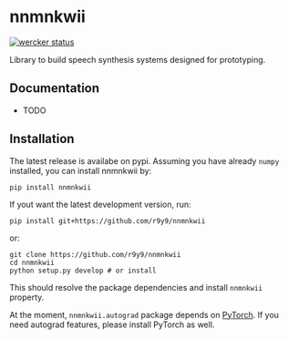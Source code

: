 # nnmnkwii

[![wercker status](https://app.wercker.com/status/95168587f096665567ecd2033a43d20a/s/master "wercker status")](https://app.wercker.com/project/byKey/95168587f096665567ecd2033a43d20a)

Library to build speech synthesis systems designed for prototyping.

## Documentation

- TODO

## Installation

The latest release is availabe on pypi. Assuming you have already ``numpy`` installed, you can install nnmnkwii by:

    pip install nnmnkwii

If yout want the latest development version, run:

    pip install git+https://github.com/r9y9/nnmnkwii

or:

    git clone https://github.com/r9y9/nnmnkwii
    cd nnmnkwii
    python setup.py develop # or install

This should resolve the package dependencies and install ``nnmnkwii`` property.

At the moment, `nnmnkwii.autograd` package depends on [PyTorch](http://pytorch.org/).
If you need autograd features, please install PyTorch as well.
